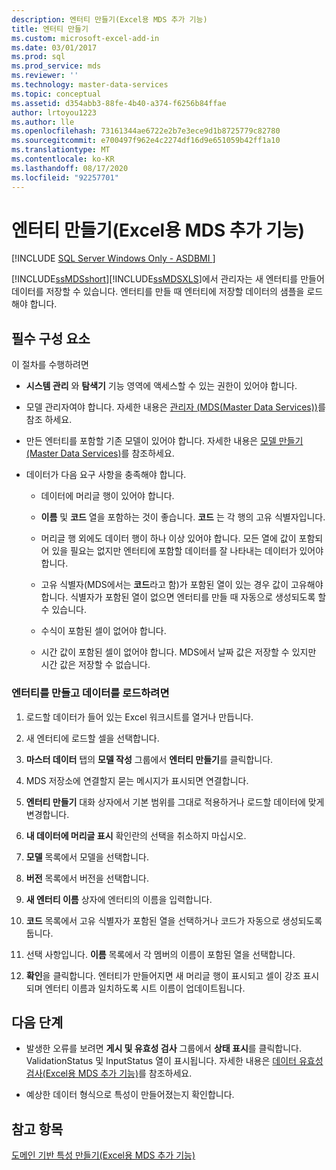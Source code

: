 ```yaml
---
description: 엔터티 만들기(Excel용 MDS 추가 기능)
title: 엔터티 만들기
ms.custom: microsoft-excel-add-in
ms.date: 03/01/2017
ms.prod: sql
ms.prod_service: mds
ms.reviewer: ''
ms.technology: master-data-services
ms.topic: conceptual
ms.assetid: d354abb3-88fe-4b40-a374-f6256b84ffae
author: lrtoyou1223
ms.author: lle
ms.openlocfilehash: 73161344ae6722e2b7e3ece9d1b8725779c82780
ms.sourcegitcommit: e700497f962e4c2274df16d9e651059b42ff1a10
ms.translationtype: MT
ms.contentlocale: ko-KR
ms.lasthandoff: 08/17/2020
ms.locfileid: "92257701"
---
```

# <a name="create-an-entity-mds-add-in-for-excel"></a>엔터티 만들기(Excel용 MDS 추가 기능)

[!INCLUDE [SQL Server Windows Only - ASDBMI ](../../includes/applies-to-version/sql-windows-only-asdbmi.md)]

  [!INCLUDE[ssMDSshort](../../includes/ssmdsshort-md.md)][!INCLUDE[ssMDSXLS](../../includes/ssmdsxls-md.md)]에서 관리자는 새 엔터티를 만들어 데이터를 저장할 수 있습니다. 엔터티를 만들 때 엔터티에 저장할 데이터의 샘플을 로드해야 합니다.  
  
## <a name="prerequisites"></a>필수 구성 요소  
 이 절차를 수행하려면  
  
-   **시스템 관리** 와 **탐색기** 기능 영역에 액세스할 수 있는 권한이 있어야 합니다.  
  
-   모델 관리자여야 합니다. 자세한 내용은 [관리자 &#40;MDS(Master Data Services)&#41;](../../master-data-services/administrators-master-data-services.md)를 참조 하세요.  
  
-   만든 엔터티를 포함할 기존 모델이 있어야 합니다. 자세한 내용은 [모델 만들기&#40;Master Data Services&#41;](../../master-data-services/create-a-model-master-data-services.md)를 참조하세요.  
  
-   데이터가 다음 요구 사항을 충족해야 합니다.  
  
    -   데이터에 머리글 행이 있어야 합니다.  
  
    -   **이름** 및 **코드** 열을 포함하는 것이 좋습니다. **코드** 는 각 행의 고유 식별자입니다.  
  
    -   머리글 행 외에도 데이터 행이 하나 이상 있어야 합니다. 모든 열에 값이 포함되어 있을 필요는 없지만 엔터티에 포함할 데이터를 잘 나타내는 데이터가 있어야 합니다.  
  
    -   고유 식별자(MDS에서는 **코드**라고 함)가 포함된 열이 있는 경우 값이 고유해야 합니다. 식별자가 포함된 열이 없으면 엔터티를 만들 때 자동으로 생성되도록 할 수 있습니다.  
  
    -   수식이 포함된 셀이 없어야 합니다.  
  
    -   시간 값이 포함된 셀이 없어야 합니다. MDS에서 날짜 값은 저장할 수 있지만 시간 값은 저장할 수 없습니다.  
  
### <a name="to-create-an-entity-and-load-data"></a>엔터티를 만들고 데이터를 로드하려면  
  
1.  로드할 데이터가 들어 있는 Excel 워크시트를 열거나 만듭니다.  
  
2.  새 엔터티에 로드할 셀을 선택합니다.  
  
3.  **마스터 데이터** 탭의 **모델 작성** 그룹에서 **엔터티 만들기**를 클릭합니다.  
  
4.  MDS 저장소에 연결할지 묻는 메시지가 표시되면 연결합니다.  
  
5.  **엔터티 만들기** 대화 상자에서 기본 범위를 그대로 적용하거나 로드할 데이터에 맞게 변경합니다.  
  
6.  **내 데이터에 머리글 표시** 확인란의 선택을 취소하지 마십시오.  
  
7.  **모델** 목록에서 모델을 선택합니다.  
  
8.  **버전** 목록에서 버전을 선택합니다.  
  
9. **새 엔터티 이름** 상자에 엔터티의 이름을 입력합니다.  
  
10. **코드** 목록에서 고유 식별자가 포함된 열을 선택하거나 코드가 자동으로 생성되도록 둡니다.  
  
11. 선택 사항입니다. **이름** 목록에서 각 멤버의 이름이 포함된 열을 선택합니다.  
  
12. **확인**을 클릭합니다. 엔터티가 만들어지면 새 머리글 행이 표시되고 셀이 강조 표시되며 엔터티 이름과 일치하도록 시트 이름이 업데이트됩니다.  
  
## <a name="next-steps"></a>다음 단계  
  
-   발생한 오류를 보려면 **게시 및 유효성 검사** 그룹에서 **상태 표시**를 클릭합니다. ValidationStatus 및 InputStatus 열이 표시됩니다. 자세한 내용은 [데이터 유효성 검사&#40;Excel용 MDS 추가 기능&#41;](../../master-data-services/microsoft-excel-add-in/validating-data-mds-add-in-for-excel.md)를 참조하세요.  
  
-   예상한 데이터 형식으로 특성이 만들어졌는지 확인합니다.  
  
## <a name="see-also"></a>참고 항목  
 [도메인 기반 특성 만들기&#40;Excel용 MDS 추가 기능&#41;](../../master-data-services/microsoft-excel-add-in/create-a-domain-based-attribute-mds-add-in-for-excel.md)  
  
  
